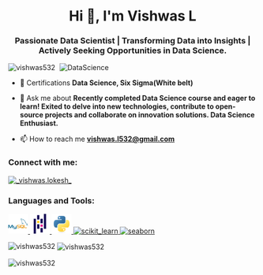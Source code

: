 <h1 align="center">Hi 👋, I'm Vishwas L</h1>
<h3 align="center">Passionate Data Scientist | Transforming Data into Insights | Actively Seeking Opportunities in Data Science.</h3>
<img align="right" alt="DataScience" width="400" src="https://images.creativemarket.com/0.1.0/ps/11995166/3640/2410/m1/fpnw/wm1/data_scientist-.jpg?1646297101&s=387c9b2033c91e0647e37e596f3817a2">
<p align="left"> <img src="https://komarev.com/ghpvc/?username=vishwas532&label=Profile%20views&color=0e75b6&style=flat" alt="vishwas532" /> </p>

- 🌱 Certifications **Data Science, Six Sigma(White belt)**

- 💬 Ask me about **Recently completed Data Science course and eager to learn! Exited to delve into new technologies, contribute to open-source projects and collaborate on innovation solutions. Data Science Enthusiast.**

- 📫 How to reach me **vishwas.l532@gmail.com**

<h3 align="left">Connect with me:</h3>
<p align="left">
<a href="https://instagram.com/_vishwas.lokesh_" target="blank"><img align="center" src="https://raw.githubusercontent.com/rahuldkjain/github-profile-readme-generator/master/src/images/icons/Social/instagram.svg" alt="_vishwas.lokesh_" height="30" width="40" /></a>
</p>

<h3 align="left">Languages and Tools:</h3>
<p align="left"> <a href="https://www.mysql.com/" target="_blank" rel="noreferrer"> <img src="https://raw.githubusercontent.com/devicons/devicon/master/icons/mysql/mysql-original-wordmark.svg" alt="mysql" width="40" height="40"/> </a> <a href="https://pandas.pydata.org/" target="_blank" rel="noreferrer"> <img src="https://raw.githubusercontent.com/devicons/devicon/2ae2a900d2f041da66e950e4d48052658d850630/icons/pandas/pandas-original.svg" alt="pandas" width="40" height="40"/> </a> <a href="https://www.python.org" target="_blank" rel="noreferrer"> <img src="https://raw.githubusercontent.com/devicons/devicon/master/icons/python/python-original.svg" alt="python" width="40" height="40"/> </a> <a href="https://scikit-learn.org/" target="_blank" rel="noreferrer"> <img src="https://upload.wikimedia.org/wikipedia/commons/0/05/Scikit_learn_logo_small.svg" alt="scikit_learn" width="40" height="40"/> </a> <a href="https://seaborn.pydata.org/" target="_blank" rel="noreferrer"> <img src="https://seaborn.pydata.org/_images/logo-mark-lightbg.svg" alt="seaborn" width="40" height="40"/> </a> </p>

<p><img align="left" src="https://github-readme-stats.vercel.app/api/top-langs?username=vishwas532&show_icons=true&locale=en&layout=compact" alt="vishwas532" /></p>

<p>&nbsp;<img align="center" src="https://github-readme-stats.vercel.app/api?username=vishwas532&show_icons=true&locale=en" alt="vishwas532" /></p>

<p><img align="center" src="https://github-readme-streak-stats.herokuapp.com/?user=vishwas532&" alt="vishwas532" /></p>
